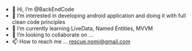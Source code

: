 - 👋 Hi, I’m @BackEndCode
- 👀 I’m interested in developing android application and doing it with full clean code principles
- 🌱 I’m currently learning LiveData, Named Entities, MVVM 
- 💞️ I’m looking to collaborate on ...
- 📫 How to reach me ... rescue.nomi@gmail.com

<!---
BackEndCode/BackEndCode is a ✨ special ✨ repository because its `README.md` (this file) appears on your GitHub profile.
You can click the Preview link to take a look at your changes.
--->
